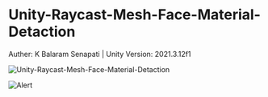 # Unity-Raycast-Mesh-Face-Material-Detaction
Auther: K Balaram Senapati | 
Unity Version: 2021.3.12f1


![Unity-Raycast-Mesh-Face-Material-Detaction](https://user-images.githubusercontent.com/38833814/231137054-fc06f6db-d4b7-4b4c-b39c-4e075d8d4d34.gif)

![Alert](https://user-images.githubusercontent.com/38833814/231141161-6ec3e618-bbdb-4423-a73e-9a8719c7de88.png)
